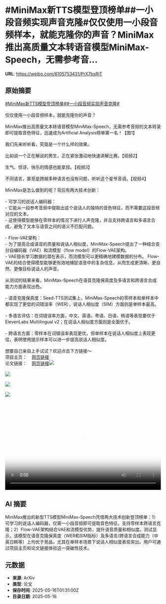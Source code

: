 # #MiniMax新TTS模型登顶榜单##一小段音频实现声音克隆#仅仅使用一小段音频样本，就能克隆你的声音？MiniMax推出高质量文本转语音模型MiniMax-Speech，无需参考音...

**URL**: https://weibo.com/6105753431/PrX7bsRjT

## 原始摘要

<a href="https://m.weibo.cn/search?containerid=231522type%3D1%26t%3D10%26q%3D%23MiniMax%E6%96%B0TTS%E6%A8%A1%E5%9E%8B%E7%99%BB%E9%A1%B6%E6%A6%9C%E5%8D%95%23&amp;extparam=%23MiniMax%E6%96%B0TTS%E6%A8%A1%E5%9E%8B%E7%99%BB%E9%A1%B6%E6%A6%9C%E5%8D%95%23" data-hide=""><span class="surl-text">#MiniMax新TTS模型登顶榜单#</span></a><a href="https://m.weibo.cn/search?containerid=231522type%3D1%26t%3D10%26q%3D%23%E4%B8%80%E5%B0%8F%E6%AE%B5%E9%9F%B3%E9%A2%91%E5%AE%9E%E7%8E%B0%E5%A3%B0%E9%9F%B3%E5%85%8B%E9%9A%86%23&amp;extparam=%23%E4%B8%80%E5%B0%8F%E6%AE%B5%E9%9F%B3%E9%A2%91%E5%AE%9E%E7%8E%B0%E5%A3%B0%E9%9F%B3%E5%85%8B%E9%9A%86%23" data-hide=""><span class="surl-text">#一小段音频实现声音克隆#</span></a><br><br>仅仅使用一小段音频样本，就能克隆你的声音？<br><br>MiniMax推出高质量文本转语音模型MiniMax-Speech，无需参考音频的文本转录即可提取音色特征，迅速成为Artificial Analysis榜单第一名！【图1】<br><br>我们先来听听看，究竟是一个什么样的效果。<br><br>比如说一个正在解说的男生，正在紧张激动地快速讲解比赛。【视频2】<br><br>生气、惊讶、快乐的情感也能拿捏。【视频3】<br><br>不同语言，甚至是跨越多种语言也没有问题，听听这个星爷音调。【视频4】<br><br>MiniMax是怎么做到的呢？背后有两大技术创新：<br><br>- 可学习的说话人编码器：<br>  - 它能从一段参考音频中提取出这个说话人的独特的音色特征，而不需要这段音频对应的文本。<br>  - 这使得模型能够在零样本的情况下进行人声克隆，并且支持跨语言和多语言合成，避免了文本与语音之间的语义不匹配问题。<br><br>- Flow-VAE架构：<br>  - 为了提高合成语音的质量和说话人相似度，MiniMax-Speech提出了一种结合变分自编码器（VAE）和流模型（flow model）的Flow-VAE架构。<br>  - VAE擅长学习数据的潜在表示，而流模型可以更精确地建模数据的分布。  Flow-VAE的结合使得模型能够更有效地捕捉语音中的复杂信息，从而生成更清晰、更自然、更像目标说话人的声音。<br><br>从测试的结果来看，MiniMax-Speech在语音克隆保真度及多语言和跨语言合成能力方面表现出色。<br><br>- 语音克隆保真度：Seed-TTS测试集上，MiniMax-Speech的零样本和单样本中都实现了更低的词错误率（WER），说话人相似度（SIM）方面则是单样本最高。<br><br>- 多语言评估：在词错误率方面，中文、英语、粤语、日语、韩语等表现要优于ElevenLabs Multilingual v2；在说话人相似度方面则是全面优于。<br><br>- 跨语言方面：零样本在词错误率表现更优，但单样本在说话人相似度上表现更佳，表明使用提示样本可以进一步提高说话人相似度。<br><br>想要自己亲自上手试试？欢迎点击下方链接～<br>项目主页：<a href="https://weibo.cn/sinaurl?u=https%3A%2F%2Fminimax-ai.github.io%2Ftts_tech_report%2F" data-hide=""><span class="url-icon"><img style="width: 1rem;height: 1rem" src="https://h5.sinaimg.cn/upload/2015/09/25/3/timeline_card_small_web_default.png" referrerpolicy="no-referrer"></span><span class="surl-text">网页链接</span></a><br>论文链接：<a href="https://weibo.cn/sinaurl?u=https%3A%2F%2Farxiv.org%2Fabs%2F2505.07916" data-hide=""><span class="url-icon"><img style="width: 1rem;height: 1rem" src="https://h5.sinaimg.cn/upload/2015/09/25/3/timeline_card_small_web_default.png" referrerpolicy="no-referrer"></span><span class="surl-text">网页链接</span></a><img style="" src="https://tvax3.sinaimg.cn/large/006Fd7o3gy1i1gbaepyk9j30ya0zek03.jpg" referrerpolicy="no-referrer"><br><br><img style="" src="https://tvax2.sinaimg.cn/large/006Fd7o3ly1i1gbbv8rovj31gi0u00wy.jpg" referrerpolicy="no-referrer"><br><br><img style="" src="https://tvax4.sinaimg.cn/large/006Fd7o3ly1i1gbbu2bqlj31gi0u0jtk.jpg" referrerpolicy="no-referrer"><br><br><img style="" src="https://tvax3.sinaimg.cn/large/006Fd7o3ly1i1gbbr1mvmj30z00k0wg5.jpg" referrerpolicy="no-referrer"><br><br><br clear="both"><div style="clear: both"></div><video controls="controls" poster="https://tvax3.sinaimg.cn/orj480/006Fd7o3ly1i1gbbvcjlbj31gi0u00wy.jpg" style="width: 100%"><source src="https://f.video.weibocdn.com/o0/B7V4UVIMlx08ogxcJxMs0104120027Y90E010.mp4?label=mp4_720p&amp;template=1260x720.25.0&amp;ori=0&amp;ps=1CwnkDw1GXwCQx&amp;Expires=1747362609&amp;ssig=WtJQ9BKNDo&amp;KID=unistore,video"><source src="https://f.video.weibocdn.com/o0/h8MPBDdxlx08ogxcBgJy010412000Zyq0E010.mp4?label=mp4_hd&amp;template=840x480.25.0&amp;ori=0&amp;ps=1CwnkDw1GXwCQx&amp;Expires=1747362609&amp;ssig=M8ewDGXRmt&amp;KID=unistore,video"><source src="https://f.video.weibocdn.com/o0/nj3dt6yVlx08ogxcBYb6010412000Alp0E010.mp4?label=mp4_ld&amp;template=628x360.25.0&amp;ori=0&amp;ps=1CwnkDw1GXwCQx&amp;Expires=1747362609&amp;ssig=EzL4ZfmxnP&amp;KID=unistore,video"><p>视频无法显示，请前往<a href="https://video.weibo.com/show?fid=1034%3A5166620620816424" target="_blank" rel="noopener noreferrer">微博视频</a>观看。</p></video>

## AI 摘要

MiniMax推出的新型TTS模型MiniMax-Speech凭借两大技术创新登顶榜单：1）可学习的说话人编码器，仅需一小段音频即可提取音色特征，支持零样本跨语言克隆；2）Flow-VAE架构结合VAE和流模型优势，提升语音质量和相似度。测试显示，该模型在语音克隆保真度（WER和SIM指标）及多语言/跨语言合成能力（中英日韩等）上均优于竞品，尤其在单样本场景下说话人相似度表现突出。用户可通过项目主页和论文链接体验这一突破性技术。

## 元数据

- **来源**: ArXiv
- **类型**: 论文
- **保存时间**: 2025-05-16T01:31:00Z
- **目录日期**: 2025-05-16
